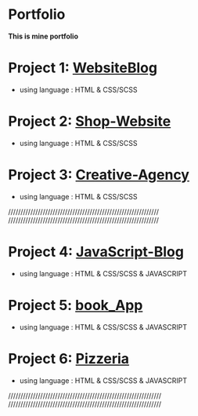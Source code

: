 # Portfolio
**This is mine portfolio**


# Project 1:  [WebsiteBlog](https://github.com/Wiktor-prog/WebsiteBlog) 

  * using language :  HTML & CSS/SCSS

# Project 2: [Shop-Website](https://github.com/Wiktor-prog/Shop-Website)

  * using language :  HTML & CSS/SCSS

# Project 3: [Creative-Agency](https://github.com/Wiktor-prog/Creative-Agency)

  * using language :  HTML & CSS/SCSS


/////////////////////////////////////////////////////////////
/////////////////////////////////////////////////////////////


# Project 4:  [JavaScript-Blog](https://github.com/Wiktor-prog/JavaScript-Blog) 

  * using language :  HTML & CSS/SCSS & JAVASCRIPT

# Project 5: [book_App](https://github.com/Wiktor-prog/book_App)

  * using language :  HTML & CSS/SCSS & JAVASCRIPT

# Project 6: [Pizzeria](https://github.com/Wiktor-prog/Pizzeria)

  * using language :  HTML & CSS/SCSS & JAVASCRIPT


//////////////////////////////////////////////////////////////
//////////////////////////////////////////////////////////////

